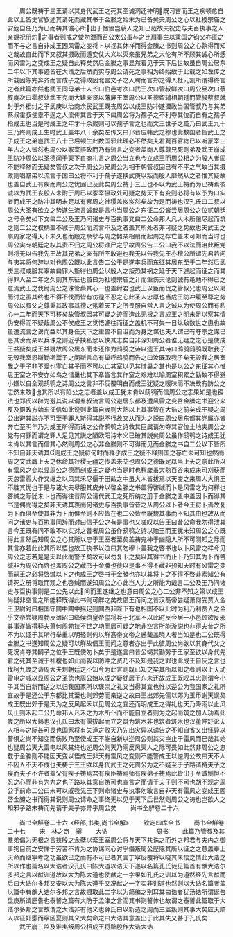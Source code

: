 <!-- { "loadSidebar": true } -->
　　周公既祷于三王请以其身代武王之死其至诚洞逹神明既习吉而王之疾顿愈自此以上皆史官叙述其请死而藏其书于金縢之始末为已备矣夫周公之心以社稷宗庙之安危自任乃为已而祷其诚心所出于悃愊岂蕲人之知已哉故夫祝史与夫百执事之人亲覩祝册灼之事者则戒之使勿泄而召公太公虽与之比肩事主以秉国之钧又亦匿之而不与之言自非成王因风雷之变将卜以视其休祥而得金縢之书则周公之心孰得而知之哉故自此而下又叙其摄政而遭变仗大义以灭亲虽兄弟之大伦有所不顾其诚心所感而风雷为之变成王之疑自此释矣然后金縢之事显然着见于天下后世故虽自周公居东二年以下其事迹皆在大诰之后然而实与周公请死之事相为终始故于此载之如左传之所载因陈完奔齐而言成子之得政因北宫文子之入聘而言郑之得人杜元凯所谓得终言之者此篇亦然也武王同母弟十人长曰伯邑考次曰武王次曰管叔鲜次曰周公旦次曰蔡叔度次曰霍叔处武王克商大建亲贤以藩屏王室周公以圣德留辅相朝廷而管叔蔡叔就封于外相纣之子武庚以治商余民武王既丧周公以成王防冲遂摄政当国管叔乃与其弟蔡叔霍叔使羣不逞之人流传其言于天下曰周公将为孺子之不利夺其位而自有之孺子指成王也当是时成王之年才十余嵗则可以孺子言之也而文王世子之篇乃曰武王九十三乃终则成王生时武王盖年八十余矣左传又曰邘晋应韩武之穆也此数国者皆武王之子成王之弟岂武王八十已后顿生此数国邪此理必不然矣夫君薨百官緫已以听冡宰三年古之人皆然也周公以冢宰摄政而乃有流言之变者盖商人尊尊兄死则弟及武王崩成王防冲周公以圣德闻于天下自商礼言之周公当立也今立成王而周公相之为殷人者固不能释然而无疑矣管叔之次于周公为兄周公为相于朝管叔固已有不平之气故当其摄政则唱羣弟以流言于国曰公将不利于孺子遂挟武庚以叛而殷人靡然从之者惟其疑故也盖自武王有疾而周公之忧固已及此矣周公祷于三王也不以为武王祷而为已祷焉彼诚以为武王丧殷人未附于周已以冢宰摄政处可疑之势天下有变则必将有以予为口实者而成王之防冲其明未足以有察周之社稷盖岌岌然矣故为是而祷也汉孔氏曰二叔以周公大圣有欲立之势遂生流言诚哉是言也当周公之东征二公皆尝居周公之位贰朝廷之号令矣如下文曰二公及王乃问诸史与百执事又曰二公命邦人凡大木所偃尽起而筑之则二公之权柄盖不减于周公而流言不及之者盖其所处者非可疑之势故也夫武王之崩周家之得天下未久也而殷之余孽与周之雠亲相扇而起周之存亡盖未可知而当时也周公实专朝廷之权其责不归之周公将谁尸之乎故周公告二公曰我不以法而治此叛党则将无以告我先王故其兄弟之亲有所不敢避也我无以告我先王亦穆公所谓先君若问与夷其将何辞以对也周公既以此言告二公于是遂率兵而东征其居东至于二年然后武庚三叔咸服其辜故曰罪人斯得也周公以殷人之叛恐其祸之延于天下遽起而征之而其得罪人至二年之久则其东征也虽曰为社稷宗庙之计而重伤天伦则诚有黾勉不得已之意焉武王之伐纣周公之诛管蔡其心一也盖纣君也武王以臣而伐之管叔兄也周公以弟而讨之虽其终也不得不伐而皆有彷徨不忍之心此圣人忠厚也当成王防冲履至尊之势周公以叔父之尊秉其政事其德之逺着天下之所畏服自常人言之诚以为使周公而有私心一二年而天下可移矣故管叔因其可疑之迹而造此无根之言成王之明未足以察其情伪安得而不疑哉周公不俟成王之觉悟遽往而征之盖机不可失一日纵敌数世之患也故虽遭流言之谤而益以其身任天下之重曽不自沮而为身之谋也夫人谓已有夺宗之谋已恶其谤而亲以兵诛之则近乎挟私忿以快其志矣自非深知周公者谁无疑之之心是使成王益疑矣成王益疑故周公居东而未还作为鸱鸮之诗以遗王其诗曰鸱鸮鸱鸮既取我子无毁我室恩斯勤斯鬻子之闵斯言鸟有巢呼鸱鸮而告之曰汝既取我子矣无毁我之居室我之于子非不爱也寜亡其子而不可以亡其室以见其惜巢之甚也是以公之东征其心惟思王室之不安亦如鸟之惜巢也其下章皆言其作室之艰难以喻周室积累之勤故不得避小嫌以自全观鸱鸮之诗周公之言非不反覆明白而成王犹疑之暧昧而不决故有防公之志然未敢也其所以有陷公之志者盖以成王犹未肯以鸱鸮而信周公之志果如是也辟法也郑氏以辟为避其说以谓羣叔流言周公避居东都及遭风雷之变啓金縢之书迎公来反及摄政方始东征信如此说则此篇自嵗则大熟以上其事皆在大诰之前矣成王疑之周公出避其説亦不可至于罪人斯得其説不行故又从而为之説曰周公居东都其党属亦皆奔亡至明年乃为成王所得而诛之公作鸱鸮之诗救其臣属请勿夺其官位土地夫周公之党有何罪而谓之罪人足见其説之陋欧阳诗本义已破其説矣周公虽作鸱鸮之诗成王犹未肯以其言而信其心然则周公之心非金縢则不可得而见而金縢之书自二公以下皆所不知自非天诱其则成王之疑将何时而释乎成王之疑不释则国之存亡未可知也然而周之文武膺上天之休命其社稷无疆之传盖未艾也周公之德既足以当上天之意此所以有雷风之变以显周公之德而剖成王之疑也当是时也秋嵗虽大熟百谷未成未可刈获而天忽雷雹大作又继之以风其禾尽偃于田畆之中虽大木皆拔焉以天变之来周人大惧王不胜其忧也于是与诸大夫尽服其皮弁以啓金縢之书盖将啓缄而卜是风雷之为何祥也啓缄之际犹未卜也而得往昔周公请代武王之死所纳之册于金縢之匮中盖因卜而得其书是偶而得之矣非天诱其衷而何诸史与百执事皆昔之从周公以卜者今王将卜焉故复为卜而俱至使其非为卜而俱至则不应皆在也二公皆至既覩其事而不知其由也故从而问之诸史与百执事同辞而对曰信乎公之有是事也又嗟叹以告王曰昔公命我勿得泄其言今王既有问不敢不以实对之昔者周公虽作鸱鸮之诗以贻王而王犹未知周公之心既得此言然后知周公之心其所以忠于王室者至矣盖祷鬼神于幽隠人所不可测知之际而其言亦若此此其所以悟也故王执书以泣曰其勿穆卜盖我之啓书也以卜风雷之祥今见周公之志若是是天以此而警予矣故可以勿复卜之矣以其得书而止卜乃知其为卜而啓缄非为周公而啓也盖周公之藏书于金縢也徒以是事不得不藏非预知天时有风雷之变而嗣王之必将啓缄以卜之也成王之啓书于金縢也亦以其将卜之不得不啓非素知公有请死之册将取而观之也啓缄而遂知周公之心此岂人力之所能为哉言二公及王乃问诸史与百执事则是二公先以此问而王遂继之也意曰周公之心二公非不知之第以成王尚疑非空言之所能释既得此书则可觧之矣故倡王而问之昔汉髙帝尝疑萧何受贾人金王卫尉对曰相国守闗中闗中摇足则闗西非陛下有也相国不以此时为利乃利贾人之金乎文帝尝疑周勃反薄昭曰绛侯绾皇帝玺将兵于北军不以此时反今居一小邑顾欲反邪其事遂皆得释夫萧何周勃挟不世之功而居可疑之地非空言所能游説也非得夫昔之所不为以证于其所行举重以明轻则何以觧髙帝文帝之惑哉盖晓人者当如是也二公既得金縢之书遂知周公之疑可以觧故倡王而问之意者亦出于此彼周公尚欲以其身代父之死况肯夺其嗣子之位乎王既使勿卜矣于是遂言曰昔公竭其勤劳于王家至欲以身代先君之死其至诚于社稷也如此而我以防冲之资乃不及知是我之罪也此成王自反之言也伐柯九罭之诗周大夫刺朝廷之不知今为此言则既已知之矣其所以知之者则以上天动雷电之威以显周公之圣徳也周公始以成之疑犹居于东未还故成王既叹其忠则谓今小子其当自新而逆之以归我国家所以褒崇之礼又当得其宜也惟以逆公为我国家之礼所宜故于是还公于东都比其至也则郊劳而亲逆之故曰王出郊先儒以郊为玉币谢天误矣成王既出郊于是天为之反风起禾以见周公之宜还而明成王之得礼也天乃降雨以止风风止则禾起二公乃命邦人凡禾之为木所仆而不能自立者则为之起而筑之加人功焉此嵗之所以大熟也汉孔氏曰木有偃拔起而立之筑为筑木非也筑者筑禾也汉董仲舒论天人相与之际甚可畏也国家将有失道之败天乃先出灾异以谴告之不知自省又出怪异以警惧之尚不知变而伤败乃至使成王不能自新以逆周公则其灾岂止于雷风而已哉其始也疑周公天大雷电以风其终也逆周公则天乃雨反风天人之际可畏如此然非周公之忠载于金縢则不能因天变以悟成王非天有雷风之变则不能警成王以逆周公故曰天不人不因人不天不成也夫祷于三王欲以身代武王之死周公为之不疑至于子路请祷夫子之疾而夫子不许者盖父有疾子祷焉君有疾臣祷焉师有疾弟子祷焉此皆出于至诚恻怛不忍之心而非有为为之也子路以其意自祷可也宣言之而请于夫子则不可也胡不观之周公乎前命二公曰未可以戚我先王下则命诸史与执事勿敢言自非天有雷风之变成王因啓金縢之书而得其说则周公请命之事终无以见于天下后世然则周公之祷也岂欲人之知邪子路未祷而先请于夫子亦异乎周公矣
　　尚书全觧卷二十六















　　尚书全觧卷二十六
<经部,书类,尚书全解>
　　钦定四库全书
　　尚书全觧卷二十七
　　宋　林之竒　撰
　　大诰　　　　　　　　周书
　　此篇乃管叔及其羣弟倡为无根之言挟殷之余孽以紊王室周公将与天下共诛之而外之邦君与夫内之御事狥目前之安惮于劳苦不肯为之协谋同心讨乎僭叛周公歴陈其所以征之之意盖奉上天命而继寜考之功虽欲已之而有不可已者其言丁寜反覆将以晓其未悟之情此大诰之所以作也篇名以大诰者汉孔氏曰陈大道以诰天下遂以名篇孔氏徒见篇首有猷大诰尔多邦之言以猷训道故以大为陈大道也使猷之一字果如孔氏之训以为道然经先言猷而后曰大诰尔多邦又安以大为陈大道乎又况猷之一字实非训道也然则以大诰名篇者盖以篇中有猷大诰尔多邦之言故摄取此二字以为简编之别耳其曰诰者犹汤诰所谓诞告盘庚所谓歴告也泰誓之篇有大防于孟津之言而其书则誓体也故谓之泰誓此篇取于大诰尔多邦之言故谓之大诰非有他义也薛氏曰以新造之周而三监叛则其事大矣应天顺人以征奸慝而寜区夏则其义大矣命之曰大诰其意盖出于此其失又甚于孔氏矣
　　武王崩三监及淮夷叛周公相成王将黜殷作大诰大诰
